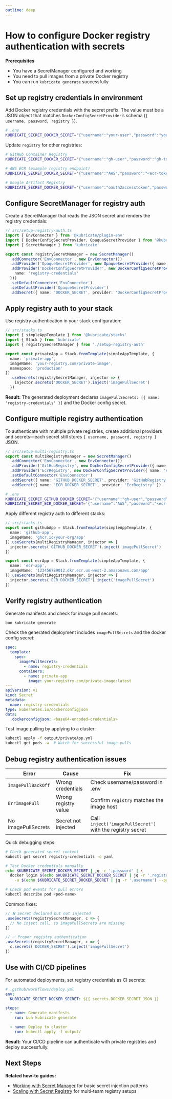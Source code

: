 ```yaml
---
outline: deep
---
```


# How to configure Docker registry authentication with secrets

**Prerequisites**
- You have a SecretManager configured and working
- You need to pull images from a private Docker registry
- You can run `kubricate generate` successfully

## Set up registry credentials in environment

Add Docker registry credentials with the secret prefix. The value must be a JSON object that matches `DockerConfigSecretProvider`’s schema (`{ username, password, registry }`).

```bash
# .env
KUBRICATE_SECRET_DOCKER_SECRET='{"username":"your-user","password":"your-pass","registry":"https://index.docker.io/v1/"}'
```

Update `registry` for other registries:

```bash
# GitHub Container Registry
KUBRICATE_SECRET_DOCKER_SECRET='{"username":"gh-user","password":"gh-token","registry":"https://ghcr.io"}'

# AWS ECR (example registry endpoint)
KUBRICATE_SECRET_DOCKER_SECRET='{"username":"AWS","password":"<ecr-token>","registry":"123456789012.dkr.ecr.us-west-2.amazonaws.com"}'

# Google Artifact Registry
KUBRICATE_SECRET_DOCKER_SECRET='{"username":"oauth2accesstoken","password":"<gcp-token>","registry":"https://us-docker.pkg.dev"}'
```

## Configure SecretManager for registry auth

Create a SecretManager that reads the JSON secret and renders the registry credentials:

```ts
// src/setup-registry-auth.ts
import { EnvConnector } from '@kubricate/plugin-env'
import { DockerConfigSecretProvider, OpaqueSecretProvider } from '@kubricate/plugin-kubernetes'
import { SecretManager } from 'kubricate'

export const registrySecretManager = new SecretManager()
  .addConnector('EnvConnector', new EnvConnector())
  .addProvider('OpaqueSecretProvider', new OpaqueSecretProvider({ name: 'app-secrets' }))
  .addProvider('DockerConfigSecretProvider', new DockerConfigSecretProvider({
    name: 'registry-credentials'
  }))
  .setDefaultConnector('EnvConnector')
  .setDefaultProvider('OpaqueSecretProvider')
  .addSecret({ name: 'DOCKER_SECRET', provider: 'DockerConfigSecretProvider' })
```

## Apply registry auth to your stack

Use registry authentication in your stack configuration:

```ts
// src/stacks.ts
import { simpleAppTemplate } from '@kubricate/stacks'
import { Stack } from 'kubricate'
import { registrySecretManager } from './setup-registry-auth'

export const privateApp = Stack.fromTemplate(simpleAppTemplate, {
  name: 'private-app',
  imageName: 'your-registry.com/private-image',
  namespace: 'production'
})
  .useSecrets(registrySecretManager, injector => {
    injector.secrets('DOCKER_SECRET').inject('imagePullSecret')
  })
```

**Result:** The generated deployment declares `imagePullSecrets: [{ name: 'registry-credentials' }]` and the Docker config secret.

## Configure multiple registry authentication

To authenticate with multiple private registries, create additional providers and secrets—each secret still stores `{ username, password, registry }` JSON.

```ts
// src/setup-multi-registry.ts
export const multiRegistryManager = new SecretManager()
  .addConnector('EnvConnector', new EnvConnector())
  .addProvider('GitHubRegistry', new DockerConfigSecretProvider({ name: 'github-registry-auth' }))
  .addProvider('EcrRegistry', new DockerConfigSecretProvider({ name: 'ecr-registry-auth' }))
  .setDefaultConnector('EnvConnector')
  .addSecret({ name: 'GITHUB_DOCKER_SECRET', provider: 'GitHubRegistry' })
  .addSecret({ name: 'ECR_DOCKER_SECRET', provider: 'EcrRegistry' })
```

```bash
# .env
KUBRICATE_SECRET_GITHUB_DOCKER_SECRET='{"username":"gh-user","password":"gh-token","registry":"https://ghcr.io"}'
KUBRICATE_SECRET_ECR_DOCKER_SECRET='{"username":"AWS","password":"<ecr-token>","registry":"123456789012.dkr.ecr.us-west-2.amazonaws.com"}'
```

Apply different registry auth to different stacks:

```ts
// src/stacks.ts
export const githubApp = Stack.fromTemplate(simpleAppTemplate, {
  name: 'github-app',
  imageName: 'ghcr.io/your-org/app'
}).useSecrets(multiRegistryManager, injector => {
  injector.secrets('GITHUB_DOCKER_SECRET').inject('imagePullSecret')
})

export const ecrApp = Stack.fromTemplate(simpleAppTemplate, {
  name: 'ecr-app',
  imageName: '123456789012.dkr.ecr.us-west-2.amazonaws.com/app'
}).useSecrets(multiRegistryManager, injector => {
  injector.secrets('ECR_DOCKER_SECRET').inject('imagePullSecret')
})
```

## Verify registry authentication

Generate manifests and check for image pull secrets:

```bash
bun kubricate generate
```

Check the generated deployment includes `imagePullSecrets` and the docker config secret:

```yaml
spec:
  template:
    spec:
      imagePullSecrets:
        - name: registry-credentials
      containers:
        - name: private-app
          image: your-registry.com/private-image:latest
---
apiVersion: v1
kind: Secret
metadata:
  name: registry-credentials
type: kubernetes.io/dockerconfigjson
data:
  .dockerconfigjson: <base64-encoded-credentials>
```

Test image pulling by applying to a cluster:

```bash
kubectl apply -f output/privateApp.yml
kubectl get pods -w  # Watch for successful image pulls
```

## Debug registry authentication issues

| Error | Cause | Fix |
|-------|-------|-----|
| `ImagePullBackOff` | Wrong credentials | Check username/password in .env |
| `ErrImagePull` | Wrong registry value | Confirm `registry` matches the image host |
| No imagePullSecrets | Secret not injected | Call `inject('imagePullSecret')` with the registry secret |

Quick debugging steps:

```bash
# Check generated secret content
kubectl get secret registry-credentials -o yaml

# Test Docker credentials manually
echo $KUBRICATE_SECRET_DOCKER_SECRET | jq -r '.password' | \
  docker login $(echo $KUBRICATE_SECRET_DOCKER_SECRET | jq -r '.registry') \
    -u $(echo $KUBRICATE_SECRET_DOCKER_SECRET | jq -r '.username') --password-stdin

# Check pod events for pull errors
kubectl describe pod <pod-name>
```

Common fixes:

```ts
// ❌ Secret declared but not injected
.useSecrets(registrySecretManager, c => {
  // No inject call, so imagePullSecrets are missing
})

// ✅ Proper registry authentication
.useSecrets(registrySecretManager, c => {
  c.secrets('DOCKER_SECRET').inject('imagePullSecret')
})
```

## Use with CI/CD pipelines

For automated deployments, set registry credentials as CI secrets:

```yaml
# .github/workflows/deploy.yml
env:
  KUBRICATE_SECRET_DOCKER_SECRET: ${{ secrets.DOCKER_SECRET_JSON }}

steps:
  - name: Generate manifests
    run: bun kubricate generate

  - name: Deploy to cluster
    run: kubectl apply -f output/
```

**Result:** Your CI/CD pipeline can authenticate with private registries and deploy successfully.

## Next Steps

**Related how-to guides:**
- [Working with Secret Manager](./working-with-secret-manager) for basic secret injection patterns
- [Scaling with Secret Registry](./scaling-with-secret-registry) for multi-team registry setups
